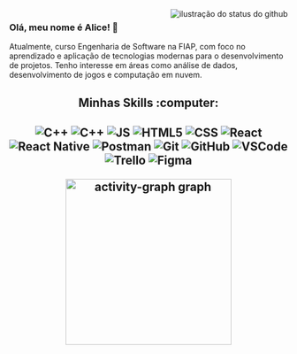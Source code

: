 <img align='right' src="https://github-readme-stats.vercel.app/api?username=AliceSBulhoes&show_icons=true&title_color=BFAEA8&text_color=D9BB96&icon_color=BFAEA8&bg_color=262626&cache_seconds=2300" alt="ilustração do status do github">

### Olá, meu nome é Alice! :wave:

<p>Atualmente, curso Engenharia de Software na FIAP, com foco no aprendizado e aplicação de tecnologias modernas para o desenvolvimento de projetos. Tenho interesse em áreas como análise de dados, desenvolvimento de jogos e computação em nuvem.</p>

##

<h2 align=center >Minhas Skills :computer:<h2/>

<p align=center>
  <img src="https://img.shields.io/badge/-C++-262626?style=flat&logo=C%2B%2B&logoColor=00599C" alt="C++"/>
  <img src="https://img.shields.io/badge/-Python-262626?style=flat&logo=Python" alt="C++"/>
  <img src="https://img.shields.io/badge/-JavaScript-262626?style=flat&logo=javascript" alt="JS"/>
  <img src="https://img.shields.io/badge/-HTML5-262626?style=flat&logo=HTML5" alt="HTML5"/>
  <img src="https://img.shields.io/badge/-CSS-262626?style=flat&logo=CSS3&logoColor=1572B6" alt="CSS"/>
  <img src="https://img.shields.io/badge/-React-262626?style=flat&logo=react" alt="React"/>
  <img src="https://img.shields.io/badge/-React%20Native-262626?style=flat&logo=react" alt="React Native"/>
  <img src="https://img.shields.io/badge/-Postman-262626?style=flat&logo=postman" alt="Postman"/>
  <img src="https://img.shields.io/badge/-Git-262626?style=flat&logo=git" alt="Git"/>
  <img src="https://img.shields.io/badge/-GitHub-262626?style=flat&logo=github" alt="GitHub"/>
  <img src="https://img.shields.io/badge/-Visual%20Studio%20Code-262626?style=flat&logo=visual-studio-code&logoColor=007ACC" alt="VSCode"/>
  <img src="https://img.shields.io/badge/-Trello-262626?style=flat&logo=trello&logoColor=007ACC" alt="Trello"/>
  <img src="https://img.shields.io/badge/-Figma-262626?style=flat&logo=figma&logoColor=007ACC" alt="Figma"/>
</p>

<p align=center>
  <img src="https://github-readme-activity-graph.vercel.app/graph?username=AliceSBulhoes&radius=16&bg_color=262626&title_color=BFAEA8&color=D9BB96&line=BFAEA8&point=D9BB96&area_color=D9BB96&area=true&days=14&order=5" height="300" alt="activity-graph graph"/>
</p>
